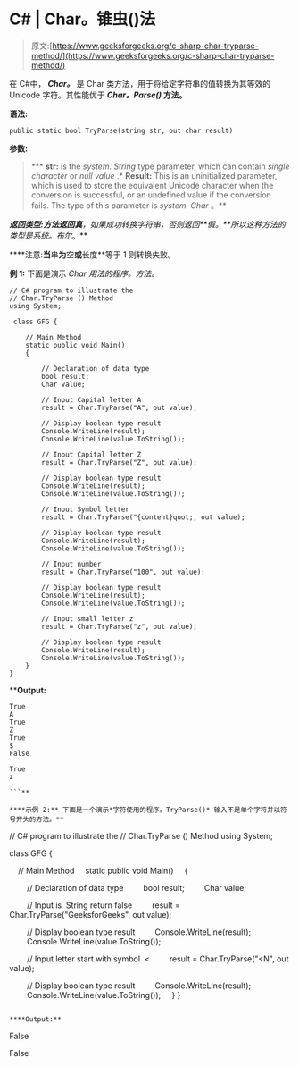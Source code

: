 # C# | Char。锥虫()法

> 原文:[https://www.geeksforgeeks.org/c-sharp-char-tryparse-method/](https://www.geeksforgeeks.org/c-sharp-char-tryparse-method/)

在 C#中， ***Char。*** 是 Char 类方法，用于将给定字符串的值转换为其等效的 Unicode 字符。其性能优于 ***Char。Parse()* 方法。**

****语法:****

```
public static bool TryParse(string str, out char result) 
```

****参数:****

> ***   **str:** is the *system. String* type parameter, which can contain *single character* or *null value* .*   **Result:** This is an uninitialized parameter, which is used to store the equivalent Unicode character when the conversion is successful, or an undefined value if the conversion fails. The type of this parameter is *system. Char* 。**

****返回类型:**方法返回**真**，如果成功转换字符串，否则返回**假。**所以这种方法的类型是*系统。布尔*。**

****注意:**当**串**为**空**或**长度**等于 1 则转换失败。

**例 1:** 下面是演示 *Char 用法的程序。*方法。**

```
// C# program to illustrate the
// Char.TryParse () Method
using System;

 class GFG {

    // Main Method
    static public void Main()
    {

        // Declaration of data type
        bool result;
        Char value;

        // Input Capital letter A
        result = Char.TryParse("A", out value);

        // Display boolean type result
        Console.WriteLine(result);
        Console.WriteLine(value.ToString());

        // Input Capital letter Z
        result = Char.TryParse("Z", out value);

        // Display boolean type result
        Console.WriteLine(result);
        Console.WriteLine(value.ToString());

        // Input Symbol letter
        result = Char.TryParse("{content}quot;, out value);

        // Display boolean type result
        Console.WriteLine(result);
        Console.WriteLine(value.ToString());

        // Input number
        result = Char.TryParse("100", out value);

        // Display boolean type result
        Console.WriteLine(result);
        Console.WriteLine(value.ToString());

        // Input small letter z
        result = Char.TryParse("z", out value);

        // Display boolean type result
        Console.WriteLine(result);
        Console.WriteLine(value.ToString());
    }
}
```

****Output:**

```
True
A
True
Z
True
$
False

True
z

```** 

****示例 2:** 下面是一个演示*字符使用的程序。TryParse()* 输入不是单个字符并以符号开头的方法。**

```
// C# program to illustrate the
// Char.TryParse () Method
using System;

class GFG {

    // Main Method
    static public void Main()
    {

        // Declaration of data type
        bool result;
        Char value;

        // Input is  String return false
        result = Char.TryParse("GeeksforGeeks", out value);

        // Display boolean type result
        Console.WriteLine(result);
        Console.WriteLine(value.ToString());

        // Input letter start with symbol  <
        result = Char.TryParse("<N", out value);

        // Display boolean type result
        Console.WriteLine(result);
        Console.WriteLine(value.ToString());
    }
}
```

****Output:**

```
False

False

```**